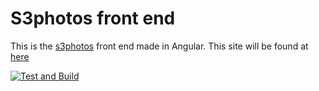 # S3photos front end

This is the [s3photos](https://github.com/muremwa/s3photos) front end made in Angular.
This site will be found at [here](https://s3photos.pythonanywhere.com/ng/)


[![Test and Build](https://github.com/muremwa/s3photos-front-end-ng/actions/workflows/node.js.yml/badge.svg)](https://github.com/muremwa/s3photos-front-end-ng/actions/workflows/node.js.yml)
